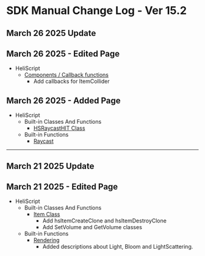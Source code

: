 # SDK Manual Change Log - Ver 15.2

## March 26 2025 Update

## March 26 2025 - Edited Page

 - HeliScript 
     - [Components / Callback functions](https://vrhikky.github.ioVketCloudSDK_Documents/15.2/en/hs/hs_component.html)
         - Add callbacks for ItemCollider

## March 26 2025 - Added Page

- HeliScript
    - Built-in Classes And Functions
        - [HSRaycastHIT Class](https://vrhikky.github.io/VketCloudSDK_Documents/15.2/en/hs/hs_struct_hsraycasthit.html)
    - Built-in Functions
        - [Raycast](https://vrhikky.github.io/VketCloudSDK_Documents/15.2/en/hs/hs_system_function_raycast.html)

---

## March 21 2025 Update

## March 21 2025 - Edited Page

- HeliScript
    - Built-in Classes And Functions
        - [Item Class](https://vrhikky.github.io/VketCloudSDK_Documents/15.2/en/hs/hs_class_item.html)
            - Add hsItemCreateClone and hsItemDestroyClone
            - Add SetVolume and GetVolume classes
    - Built-in Functions
        - [Rendering](https://vrhikky.github.io/VketCloudSDK_Documents/15.2/en/hs/hs_system_function_rendering.html)
            - Added descriptions about Light, Bloom and LightScattering.
